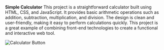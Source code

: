 **Simple Calculator**
This project is a straightforward calculator built using HTML, CSS, and JavaScript. It provides basic arithmetic operations such as addition, subtraction, multiplication, and division. The design is clean and user-friendly, making it easy to perform calculations quickly. This project is a great example of combining front-end technologies to create a functional and interactive web tool.

![Calculator Button](https://imgs.search.brave.com/9eDYDDejEX6uTzKPGJe6PvehAoXf_zijNl1dYQfGTtY/rs:fit:860:0:0:0/g:ce/aHR0cHM6Ly9tZWRp/YS5pc3RvY2twaG90/by5jb20vaWQvMTM2/OTk3MjUwMi9waG90/by9jYWxjdWxhdG9y/LWJ1dHRvbi5qcGc_/cz02MTJ4NjEyJnc9/MCZrPTIwJmM9N2RI/d1huMkFTc1RySkky/WTlhYmhfVnVXcFZi/ZXdIMVJBNFVJUXg5/elo3bz0)
